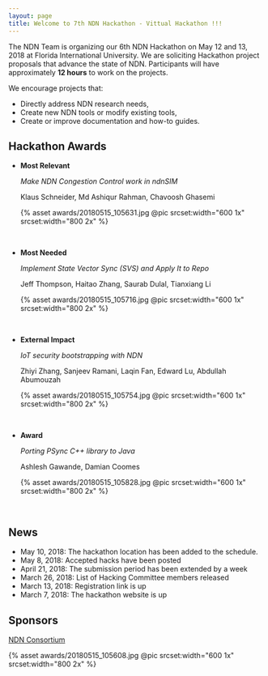 ```yaml
---
layout: page
title: Welcome to 7th NDN Hackathon - Vittual Hackathon !!! 
---
```


The NDN Team is organizing our 6th NDN Hackathon on May 12 and 13, 2018 at Florida International University.  We are soliciting Hackathon project proposals that advance the state of NDN.  Participants will have approximately **12 hours** to work on the projects.

We encourage projects that:

 - Directly address NDN research needs,
 - Create new NDN tools or modify existing tools,
 - Create or improve documentation and how-to guides.

## Hackathon Awards

- **Most Relevant**

  *Make NDN Congestion Control work in ndnSIM*

  Klaus Schneider, Md Ashiqur Rahman, Chavoosh Ghasemi

  {% asset awards/20180515_105631.jpg @pic srcset:width="600 1x" srcset:width="800 2x" %}

  <br/>

- **Most Needed**

  *Implement State Vector Sync (SVS) and Apply It to Repo*

  Jeff Thompson, Haitao Zhang, Saurab Dulal, Tianxiang Li

  {% asset awards/20180515_105716.jpg @pic srcset:width="600 1x" srcset:width="800 2x" %}

  <br/>

- **External Impact**

  *IoT security bootstrapping with NDN*

  Zhiyi Zhang, Sanjeev Ramani, Laqin Fan, Edward Lu, Abdullah Abumouzah

  {% asset awards/20180515_105754.jpg @pic srcset:width="600 1x" srcset:width="800 2x" %}

  <br/>

- **Award**

  *Porting PSync C++ library to Java*

  Ashlesh Gawande, Damian Coomes

  {% asset awards/20180515_105828.jpg @pic srcset:width="600 1x" srcset:width="800 2x" %}

  <br/>

## News

- May 10, 2018: The hackathon location has been added to the schedule.
- May 8, 2018: Accepted hacks have been posted
- April 21, 2018: The submission period has been extended by a week
- March 26, 2018: List of Hacking Committee members released
- March 13, 2018: Registration link is up
- March 7, 2018: The hackathon website is up

## Sponsors

[NDN Consortium](https://named-data.net/consortium/)

{% asset awards/20180515_105608.jpg @pic srcset:width="600 1x" srcset:width="800 2x" %}
